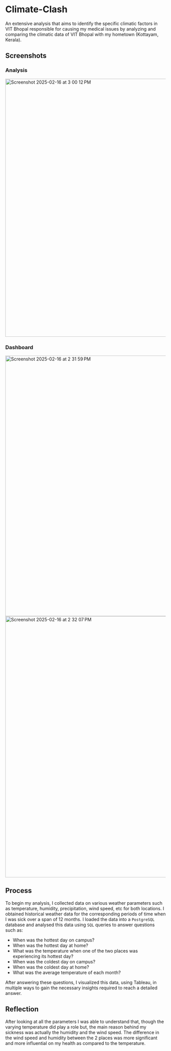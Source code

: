 # Climate-Clash
An extensive analysis that aims to identify the specific climatic factors in VIT Bhopal responsible for causing my medical issues by analyzing and comparing the climatic data of VIT Bhopal with my hometown (Kottayam, Kerala).

## Screenshots

### Analysis

<img width="810" alt="Screenshot 2025-02-16 at 3 00 12 PM" src="https://github.com/user-attachments/assets/aa366474-021b-487d-8936-5075d29b5f03" />

### Dashboard
<img width="818" alt="Screenshot 2025-02-16 at 2 31 59 PM" src="https://github.com/user-attachments/assets/dac2df10-b7c6-41cf-8d2b-6532683cc8ff" />

<img width="820" alt="Screenshot 2025-02-16 at 2 32 07 PM" src="https://github.com/user-attachments/assets/78e885ee-49bd-43fe-b3d3-8b2e884b86a3" />


## Process
To begin my analysis, I collected data on various weather parameters such as temperature, humidity, precipitation, wind speed, etc for both locations. I obtained historical weather data for the corresponding periods of time when I was sick over a span of 12 months.
I loaded the data into a `PostgreSQL` database and analysed this data using `SQL` queries to answer questions such as:
- When was the hottest day on campus?
- When was the hottest day at home?
- What was the temperature when one of the two places was experiencing its hottest day?
- When was the coldest day on campus?
- When was the coldest day at home?
- What was the average temperature of each month?
  
After answering these questions, I visualized this data, using Tableau, in multiple ways to gain the necessary insights required to reach a detailed answer.

## Reflection
After looking at all the parameters I was able to understand that, though the varying temperature did play a role but, the main reason behind my sickness was actually the humidity and the wind speed. The difference in the wind speed and humidity between the 2 places was  more significant and more influential on my health as compared to the temperature.
